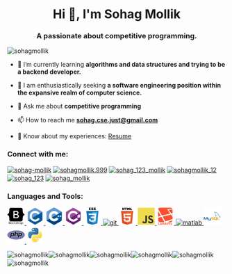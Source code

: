 <h1 align="center">Hi 👋, I'm Sohag Mollik</h1>
<h3 align="center">A passionate about competitive programming.</h3>

<p align="left"> <img src="https://komarev.com/ghpvc/?username=sohagmollik&label=Profile%20views&color=0e75b6&style=flat" alt="sohagmollik" /> </p>

- 🌱 I’m currently learning **algorithms and data structures and trying to be a backend developer.**

- 👯 I am enthusiastically seeking **a software engineering position within the expansive realm of computer science.**

- 💬 Ask me about **competitive programming**

- 📫 How to reach me **sohag.cse.just@gmail.com**

- 📄 Know about my experiences:  <a href="https://drive.google.com/file/d/1isyF8J9tfQ-O08mstJr3f7CjOckxElWq/view?usp=sharing" target="_blank">Resume</a>

<h3 align="left">Connect with me:</h3>
<p align="left">
<a href="https://linkedin.com/in/sohag-mollik" target="blank"><img align="center" src="https://raw.githubusercontent.com/rahuldkjain/github-profile-readme-generator/master/src/images/icons/Social/linked-in-alt.svg" alt="sohag-mollik" height="30" width="40" /></a>
<a href="https://fb.com/sohagmollik.999" target="blank"><img align="center" src="https://raw.githubusercontent.com/rahuldkjain/github-profile-readme-generator/master/src/images/icons/Social/facebook.svg" alt="sohagmollik.999" height="30" width="40" /></a>
<a href="https://instagram.com/sohag_123_mollik" target="blank"><img align="center" src="https://raw.githubusercontent.com/rahuldkjain/github-profile-readme-generator/master/src/images/icons/Social/instagram.svg" alt="sohag_123_mollik" height="30" width="40" /></a>
<a href="https://www.codechef.com/users/sohagmollik_12" target="blank"><img align="center" src="https://cdn.jsdelivr.net/npm/simple-icons@3.1.0/icons/codechef.svg" alt="sohagmollik_12" height="30" width="40" /></a>
<a href="https://codeforces.com/profile/sohag_123" target="blank"><img align="center" src="https://raw.githubusercontent.com/rahuldkjain/github-profile-readme-generator/master/src/images/icons/Social/codeforces.svg" alt="sohag_123" height="30" width="40" /></a>
<a href="https://www.leetcode.com/sohag_mollik" target="blank"><img align="center" src="https://raw.githubusercontent.com/rahuldkjain/github-profile-readme-generator/master/src/images/icons/Social/leet-code.svg" alt="sohag_mollik" height="30" width="40" /></a>
</p>

<h3 align="left">Languages and Tools:</h3>
<p align="left"> <a href="https://getbootstrap.com" target="_blank" rel="noreferrer"> <img src="https://raw.githubusercontent.com/devicons/devicon/master/icons/bootstrap/bootstrap-plain-wordmark.svg" alt="bootstrap" width="40" height="40"/> </a> <a href="https://www.cprogramming.com/" target="_blank" rel="noreferrer"> <img src="https://raw.githubusercontent.com/devicons/devicon/master/icons/c/c-original.svg" alt="c" width="40" height="40"/> </a> <a href="https://www.w3schools.com/cpp/" target="_blank" rel="noreferrer"> <img src="https://raw.githubusercontent.com/devicons/devicon/master/icons/cplusplus/cplusplus-original.svg" alt="cplusplus" width="40" height="40"/> </a> <a href="https://www.w3schools.com/cs/" target="_blank" rel="noreferrer"> <img src="https://raw.githubusercontent.com/devicons/devicon/master/icons/csharp/csharp-original.svg" alt="csharp" width="40" height="40"/> </a> <a href="https://www.w3schools.com/css/" target="_blank" rel="noreferrer"> <img src="https://raw.githubusercontent.com/devicons/devicon/master/icons/css3/css3-original-wordmark.svg" alt="css3" width="40" height="40"/> </a> <a href="https://git-scm.com/" target="_blank" rel="noreferrer"> <img src="https://www.vectorlogo.zone/logos/git-scm/git-scm-icon.svg" alt="git" width="40" height="40"/> </a> <a href="https://www.w3.org/html/" target="_blank" rel="noreferrer"> <img src="https://raw.githubusercontent.com/devicons/devicon/master/icons/html5/html5-original-wordmark.svg" alt="html5" width="40" height="40"/> </a> <a href="https://developer.mozilla.org/en-US/docs/Web/JavaScript" target="_blank" rel="noreferrer"> <img src="https://raw.githubusercontent.com/devicons/devicon/master/icons/javascript/javascript-original.svg" alt="javascript" width="40" height="40"/> </a> <a href="https://laravel.com/" target="_blank" rel="noreferrer"> <img src="https://raw.githubusercontent.com/devicons/devicon/master/icons/laravel/laravel-plain-wordmark.svg" alt="laravel" width="40" height="40"/> </a> <a href="https://www.mathworks.com/" target="_blank" rel="noreferrer"> <img src="https://upload.wikimedia.org/wikipedia/commons/2/21/Matlab_Logo.png" alt="matlab" width="40" height="40"/> </a> <a href="https://www.mysql.com/" target="_blank" rel="noreferrer"> <img src="https://raw.githubusercontent.com/devicons/devicon/master/icons/mysql/mysql-original-wordmark.svg" alt="mysql" width="40" height="40"/> </a> <a href="https://www.php.net" target="_blank" rel="noreferrer"> <img src="https://raw.githubusercontent.com/devicons/devicon/master/icons/php/php-original.svg" alt="php" width="40" height="40"/> </a> <a href="https://www.python.org" target="_blank" rel="noreferrer"> <img src="https://raw.githubusercontent.com/devicons/devicon/master/icons/python/python-original.svg" alt="python" width="40" height="40"/> </a> </p>

<p><img align="left" src="https://github-readme-stats-git-masterrstaa-rickstaa.vercel.app/api?username=SohagMollik" alt="sohagmollik" /></p>
<p><img align="left" src="http://github-profile-summary-cards.vercel.app/api/cards/profile-details?username=SohagMollik&theme=github_dark" alt="sohagmollik" /></p>
<p><img align="left" src="http://github-profile-summary-cards.vercel.app/api/cards/repos-per-language?username=SohagMollik&theme=github_dark" alt="sohagmollik" /></p>
<p><img align="left" src="http://github-profile-summary-cards.vercel.app/api/cards/most-commit-language?username=SohagMollik&theme=github_dark" alt="sohagmollik" /></p>
<p><img align="left" src="http://github-profile-summary-cards.vercel.app/api/cards/productive-time?username=SohagMollik&theme=github_dark&utcOffset=8" alt="sohagmollik" /></p>
<p><img align="center" src="https://github-readme-streak-stats.herokuapp.com/?user=sohagmollik&" alt="sohagmollik" /></p><br>

